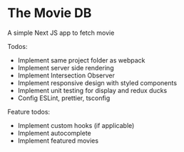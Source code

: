 # The Movie DB

A simple Next JS app to fetch movie

Todos: 
- Implement same project folder as webpack
- Implement server side rendering
- Implement Intersection Observer
- Implement responsive design with styled components
- Implement unit testing for display and redux ducks
- Config ESLint, prettier, tsconfig

Feature todos: 
- Implement custom hooks (if applicable)
- Implement autocomplete
- Implement featured movies